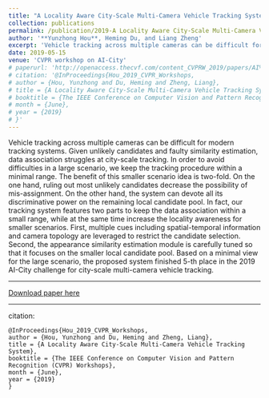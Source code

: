 ```yaml
---
title: "A Locality Aware City-Scale Multi-Camera Vehicle Tracking System"
collection: publications
permalink: /publication/2019-A Locality Aware City-Scale Multi-Camera Vehicle Tracking System
author: '**Yunzhong Hou**, Heming Du, and Liang Zheng'
excerpt: 'Vehicle tracking across multiple cameras can be difficult for modern tracking systems. In order to avoid difficulties in a large scenario, we keep the tracking procedure within a minimal range. '
date: 2019-05-15
venue: 'CVPR workshop on AI-City'
# paperurl: 'http://openaccess.thecvf.com/content_CVPRW_2019/papers/AI%20City/Hou_A_Locality_Aware_City-Scale_Multi-Camera_Vehicle_Tracking_System_CVPRW_2019_paper.pdf'
# citation: '@InProceedings{Hou_2019_CVPR_Workshops,
# author = {Hou, Yunzhong and Du, Heming and Zheng, Liang},
# title = {A Locality Aware City-Scale Multi-Camera Vehicle Tracking System},
# booktitle = {The IEEE Conference on Computer Vision and Pattern Recognition (CVPR) Workshops},
# month = {June},
# year = {2019}
# }'
---
```

Vehicle tracking across multiple cameras can be difficult for modern tracking systems. Given unlikely candidates and faulty similarity estimation, data association struggles at city-scale tracking. In order to avoid difficulties in a large scenario, we keep the tracking procedure within a minimal range. The benefit of this smaller scenario idea is two-fold. On the one hand, ruling out most unlikely candidates decrease the possibility of mis-assignment. On the other hand, the system can devote all its discriminative power on the remaining local candidate pool. In fact, our tracking system features two parts to keep the data association within a small range, while at the same time increase the locality awareness for smaller scenarios. First, multiple cues including spatial-temporal information and camera topology are leveraged to restrict the candidate selection. Second, the appearance similarity estimation module is carefully tuned so that it focuses on the smaller local candidate pool. Based on a minimal view for the large scenario, the proposed system finished 5-th place in the 2019 AI-City challenge for city-scale multi-camera vehicle tracking.

---
[Download paper here](http://openaccess.thecvf.com/content_CVPRW_2019/papers/AI%20City/Hou_A_Locality_Aware_City-Scale_Multi-Camera_Vehicle_Tracking_System_CVPRW_2019_paper.pdf)

---
citation:
```
@InProceedings{Hou_2019_CVPR_Workshops,
author = {Hou, Yunzhong and Du, Heming and Zheng, Liang},
title = {A Locality Aware City-Scale Multi-Camera Vehicle Tracking System},
booktitle = {The IEEE Conference on Computer Vision and Pattern Recognition (CVPR) Workshops},
month = {June},
year = {2019}
}
```